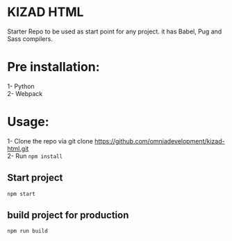 # KIZAD HTML
Starter Repo to be used as start point for any project. it has Babel, Pug and Sass compilers.

# Pre installation:
 1- Python <br/>
 2- Webpack

# Usage:
 1- Clone the repo via git clone https://github.com/omniadevelopment/kizad-html.git  
 2- Run  <code>npm install</code> 
    

## Start project
<code>npm start</code>

## build project for production
<code>npm run build</code>
